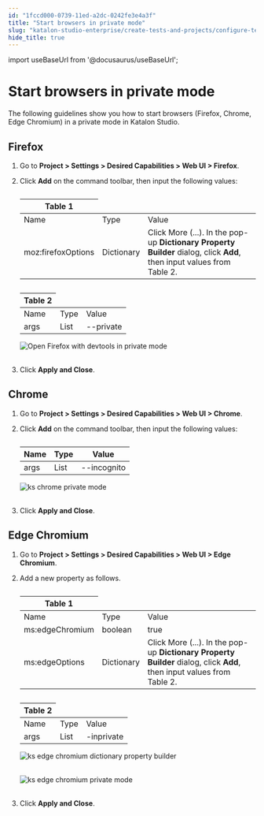 ```yaml
---
id: "1fccd000-0739-11ed-a2dc-0242fe3e4a3f"
title: "Start browsers in private mode"
slug: "katalon-studio-enterprise/create-tests-and-projects/configure-test-cases/desired-capabilities/start-browsers-in-private-mode"
hide_title: true
---
```

import useBaseUrl from '@docusaurus/useBaseUrl';

    

# <a id="id" class="anchor_top_offset"/><a id="ariaid-title1" class="anchor_top_offset"/>Start browsers in private mode

    
      
<p xmlns="http://www.w3.org/1999/xhtml" className="p">The following guidelines show you how to start browsers   (Firefox, Chrome, Edge Chromium) in a private mode in Katalon   Studio.</p> 
    
  

## <a id="id_1" class="anchor_top_offset"/>Firefox

<ol xmlns="http://www.w3.org/1999/xhtml" className="ol"><li className="li">     <p className="p">Go to <strong className="ph b">Project &gt; Settings &gt; Desired Capabilities         &gt; Web UI &gt; Firefox</strong>.</p>   </li><li className="li">     <p className="p">Click <strong className="ph b">Add</strong> on the command toolbar, then input       the following values:</p>     <table className="table"><caption /><colgroup><col /><col /><col /></colgroup><thead className="thead"><tr className><th className="entry anchor_top_offset" id="id_1__entry__1" colSpan={3}>Table 1</th></tr></thead><tbody className="tbody"><tr className><td className="entry" headers="id_1__entry__1 ">Name</td><td className="entry" headers="id_1__entry__1 ">Type</td><td className="entry" headers="id_1__entry__1 ">Value</td></tr><tr className><td className="entry" headers="id_1__entry__1 ">moz:firefoxOptions</td><td className="entry" headers="id_1__entry__1 ">Dictionary</td><td className="entry" headers="id_1__entry__1 ">Click More (...). In the pop-up <strong className="ph b">Dictionary Property               Builder</strong> dialog, click <strong className="ph b">Add</strong>, then input             values from Table 2.</td></tr></tbody></table>     <table className="table"><caption /><colgroup><col /><col /><col /></colgroup><thead className="thead"><tr className><th className="entry anchor_top_offset" id="id_1__entry__8" colSpan={3}>Table 2</th></tr></thead><tbody className="tbody"><tr className><td className="entry" headers="id_1__entry__8 ">Name</td><td className="entry" headers="id_1__entry__8 ">Type</td><td className="entry" headers="id_1__entry__8 ">Value</td></tr><tr className><td className="entry" headers="id_1__entry__8 ">args</td><td className="entry" headers="id_1__entry__8 ">List</td><td className="entry" headers="id_1__entry__8 ">--private</td></tr></tbody></table>     <p className="p">       <img className="image" src={useBaseUrl("https://github.com/katalon-studio/docs-images/raw/master/katalon-studio/docs/project-settings-new-ui/KS-DC-FIRFOX-Private-mode.png")} alt="Open Firefox with devtools in private mode" /><br /><br />     </p>   </li><li className="li">     <p className="p">Click <strong className="ph b">Apply and Close</strong>.</p>   </li></ol> 
    

## <a id="id_2" class="anchor_top_offset"/>Chrome

    
      
<ol xmlns="http://www.w3.org/1999/xhtml" className="ol">   <li className="li">     <p className="p">Go to <strong className="ph b">Project &gt; Settings &gt; Desired Capabilities         &gt; Web UI &gt; Chrome</strong>.</p>   </li>   <li className="li">     <p className="p">Click <strong className="ph b">Add</strong> on the command toolbar, then input       the following values:</p>     <table className="table"><caption /><thead className="thead">         <tr className>           <th className="entry anchor_top_offset" id="id_2__entry__1">Name</th>           <th className="entry anchor_top_offset" id="id_2__entry__2">Type</th>           <th className="entry anchor_top_offset" id="id_2__entry__3">Value</th>         </tr>       </thead><tbody className="tbody">         <tr className>           <td className="entry" headers="id_2__entry__1 id_2__entry__2 id_2__entry__3 ">args</td>           <td className="entry" headers="id_2__entry__1 id_2__entry__2 id_2__entry__3 ">List</td>           <td className="entry" headers="id_2__entry__1 id_2__entry__2 id_2__entry__3 ">--incognito</td>         </tr>       </tbody></table>     <p className="p">       <img className="image" src={useBaseUrl("https://github.com/katalon-studio/docs-images/raw/c057a1480081acac602a7847483260c61f106559/katalon-studio/docs/project-settings-new-ui/KS-DC-Chrome-INCOGNITO.png")} alt="ks chrome private mode" /><br /><br />     </p>   </li>   <li className="li">     <p className="p">Click <strong className="ph b">Apply and Close</strong>.</p>   </li> </ol> 
    
  
    

## <a id="id_3" class="anchor_top_offset"/>Edge Chromium

    
      
<ol xmlns="http://www.w3.org/1999/xhtml" className="ol">   <li className="li">     <p className="p">Go to <strong className="ph b">Project &gt; Settings &gt; Desired Capabilities         &gt; Web UI &gt; Edge Chromium</strong>.</p>   </li>   <li className="li">     <p className="p">Add a new property as follows.</p>     <table className="table"><caption /><colgroup><col /><col /><col /></colgroup><thead className="thead">         <tr className>           <th className="entry anchor_top_offset" id="id_3__entry__1" colSpan={3}>Table 1</th>         </tr>       </thead><tbody className="tbody">         <tr className>           <td className="entry" headers="id_3__entry__1 ">Name</td>           <td className="entry" headers="id_3__entry__1 ">Type</td>           <td className="entry" headers="id_3__entry__1 ">Value</td>         </tr>         <tr className>           <td className="entry" headers="id_3__entry__1 ">ms:edgeChromium</td>           <td className="entry" headers="id_3__entry__1 ">boolean</td>           <td className="entry" headers="id_3__entry__1 ">true</td>         </tr>         <tr className>           <td className="entry" headers="id_3__entry__1 ">ms:edgeOptions</td>           <td className="entry" headers="id_3__entry__1 ">Dictionary</td>           <td className="entry" headers="id_3__entry__1 ">Click More (...). In the pop-up <strong className="ph b">Dictionary Property               Builder</strong> dialog, click <strong className="ph b">Add</strong>, then input             values from Table 2.</td>         </tr>       </tbody></table>     <table className="table"><caption /><colgroup><col /><col /><col /></colgroup><thead className="thead">         <tr className>           <th className="entry anchor_top_offset" id="id_3__entry__11" colSpan={3}>Table 2</th>         </tr>       </thead><tbody className="tbody">         <tr className>           <td className="entry" headers="id_3__entry__11 ">Name</td>           <td className="entry" headers="id_3__entry__11 ">Type</td>           <td className="entry" headers="id_3__entry__11 ">Value</td>         </tr>         <tr className>           <td className="entry" headers="id_3__entry__11 ">args</td>           <td className="entry" headers="id_3__entry__11 ">List</td>           <td className="entry" headers="id_3__entry__11 ">-inprivate</td>         </tr>       </tbody></table>     <p className="p">       <img className="image" src={useBaseUrl("https://github.com/katalon-studio/docs-images/raw/master/katalon-studio/docs/project-settings-new-ui/KS-DC-Edge-Chromium-Private-mode-1.png")} alt="ks edge chromium dictionary property builder" /><br /><br />     </p>     <p className="p">       <img className="image" src={useBaseUrl("https://github.com/katalon-studio/docs-images/raw/master/katalon-studio/docs/project-settings-new-ui/KS-DC-Edge-Chromium-Private-mode-2.png")} alt="ks edge chromium private mode" /><br /><br />     </p>   </li>   <li className="li">     <p className="p">Click <strong className="ph b">Apply and Close</strong>.</p>   </li> </ol> 
    
  
